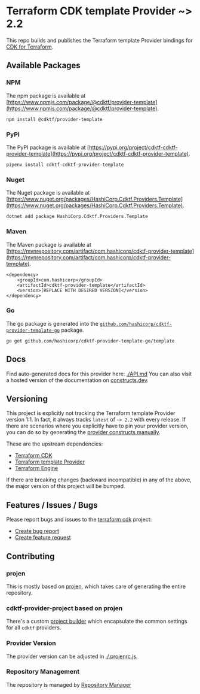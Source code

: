 # Terraform CDK template Provider ~> 2.2

This repo builds and publishes the Terraform template Provider bindings for [CDK for Terraform](https://cdk.tf).

## Available Packages

### NPM

The npm package is available at [https://www.npmjs.com/package/@cdktf/provider-template](https://www.npmjs.com/package/@cdktf/provider-template).

`npm install @cdktf/provider-template`

### PyPI

The PyPI package is available at [https://pypi.org/project/cdktf-cdktf-provider-template](https://pypi.org/project/cdktf-cdktf-provider-template).

`pipenv install cdktf-cdktf-provider-template`

### Nuget

The Nuget package is available at [https://www.nuget.org/packages/HashiCorp.Cdktf.Providers.Template](https://www.nuget.org/packages/HashiCorp.Cdktf.Providers.Template).

`dotnet add package HashiCorp.Cdktf.Providers.Template`

### Maven

The Maven package is available at [https://mvnrepository.com/artifact/com.hashicorp/cdktf-provider-template](https://mvnrepository.com/artifact/com.hashicorp/cdktf-provider-template).

```
<dependency>
    <groupId>com.hashicorp</groupId>
    <artifactId>cdktf-provider-template</artifactId>
    <version>[REPLACE WITH DESIRED VERSION]</version>
</dependency>
```

### Go

The go package is generated into the [`github.com/hashicorp/cdktf-provider-template-go`](https://github.com/hashicorp/cdktf-provider-template-go) package.

`go get github.com/hashicorp/cdktf-provider-template-go/template`

## Docs

Find auto-generated docs for this provider here: [./API.md](./API.md)
You can also visit a hosted version of the documentation on [constructs.dev](https://constructs.dev/packages/@cdktf/provider-template).

## Versioning

This project is explicitly not tracking the Terraform template Provider version 1:1. In fact, it always tracks `latest` of `~> 2.2` with every release. If there are scenarios where you explicitly have to pin your provider version, you can do so by generating the [provider constructs manually](https://cdk.tf/imports).

These are the upstream dependencies:

* [Terraform CDK](https://cdk.tf)
* [Terraform template Provider](https://github.com/terraform-providers/terraform-provider-template)
* [Terraform Engine](https://terraform.io)

If there are breaking changes (backward incompatible) in any of the above, the major version of this project will be bumped.

## Features / Issues / Bugs

Please report bugs and issues to the [terraform cdk](https://cdk.tf) project:

* [Create bug report](https://cdk.tf/bug)
* [Create feature request](https://cdk.tf/feature)

## Contributing

### projen

This is mostly based on [projen](https://github.com/eladb/projen), which takes care of generating the entire repository.

### cdktf-provider-project based on projen

There's a custom [project builder](https://github.com/hashicorp/cdktf-provider-project) which encapsulate the common settings for all `cdktf` providers.

### Provider Version

The provider version can be adjusted in [./.projenrc.js](./.projenrc.js).

### Repository Management

The repository is managed by [Repository Manager](https://github.com/hashicorp/cdktf-repository-manager/)
